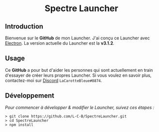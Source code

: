  <h1 align="center">Spectre Launcher</h1>

## Introduction

Bienvenue sur le **GitHub** de mon Launcher.
J'ai conçu ce Launcher avec [Electron](https://www.electronjs.org/). La version actuelle du Launcher est la **v3.1.2**.

## Usage

Ce **GitHub** a pour but d'aider les personnes qui sont actuellement en train d'essayer de créer leurs propres Launcher.
Si vous voulez en savoir plus, contactez-moi sur [Discord](https://discord.gg/) `LaCarotteBleue#8874`.

## Développement 

*Pour commencer à développer & modifier le Launcher, suivez ces étapes :*

```
> git clone https://github.com/L-C-B/SpectreLauncher.git
> cd SpectreLauncher
> npm install
```
